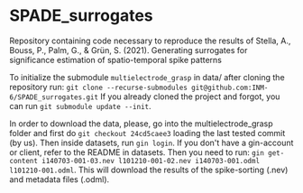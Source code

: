 # SPADE_surrogates
Repository containing code necessary to reproduce the results of Stella, A., Bouss, P., Palm, G., &amp; Grün, S. (2021). Generating surrogates for significance estimation of spatio-temporal spike patterns

To initialize the submodule `multielectrode_grasp` in data/ after cloning the repository run:
`git clone --recurse-submodules git@github.com:INM-6/SPADE_surrogates.git`
If you already cloned the project and forgot, you can run `git submodule update --init`.

In order to download the data, please, go into the multielectrode_grasp folder and first do `git checkout 24cd5caee3`
loading the last tested commit (by us). Then inside datasets, run `gin login`. If you don't 
have a gin-account or client, refer to the README in datasets. Then you need to run:
`gin get-content i140703-001-03.nev l101210-001-02.nev i140703-001.odml l101210-001.odml`. This will download the
results of the spike-sorting (.nev) and metadata files (.odml). 
